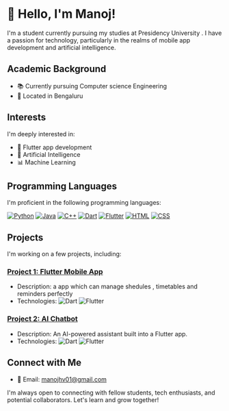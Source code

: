 # 👋 Hello, I'm Manoj!

I'm a student currently pursuing my studies at Presidency University . I have a passion for technology, particularly in the realms of mobile app development and artificial intelligence.

## Academic Background

- 📚 Currently pursuing Computer science Engineering
- 📍 Located in Bengaluru

## Interests

I'm deeply interested in:

- 🚀 Flutter app development
- 🤖 Artificial Intelligence
- 📊 Machine Learning

## Programming Languages

I'm proficient in the following programming languages:

[![Python](https://img.shields.io/badge/Python-3776AB?style=for-the-badge&logo=python&logoColor=white)](https://www.python.org/)
[![Java](https://img.shields.io/badge/Java-007396?style=for-the-badge&logo=java&logoColor=white)](https://www.java.com/)
[![C++](https://img.shields.io/badge/C++-00599C?style=for-the-badge&logo=c%2B%2B&logoColor=white)](https://isocpp.org/)
[![Dart](https://img.shields.io/badge/Dart-0175C2?style=for-the-badge&logo=dart&logoColor=white)](https://dart.dev/)
[![Flutter](https://img.shields.io/badge/Flutter-02569B?style=for-the-badge&logo=flutter&logoColor=white)](https://flutter.dev/)
[![HTML](https://img.shields.io/badge/HTML5-E34F26?style=for-the-badge&logo=html5&logoColor=white)](https://developer.mozilla.org/en-US/docs/Web/HTML)
[![CSS](https://img.shields.io/badge/CSS-1572B6?style=for-the-badge&logo=css3&logoColor=white)](https://developer.mozilla.org/en-US/docs/Web/CSS)

## Projects

I'm working on a few projects, including:

### [Project 1: Flutter Mobile App](https://github.com/codemanojhv/unit_x)

- Description: a app which can manage shedules , timetables and reminders perfectly
- Technologies: ![Dart](https://img.shields.io/badge/Dart-0175C2?style=for-the-badge&logo=dart&logoColor=white) ![Flutter](https://img.shields.io/badge/Flutter-02569B?style=for-the-badge&logo=flutter&logoColor=white)

### [Project 2: AI Chatbot](link-to-project2)

- Description: An AI-powered assistant built into a Flutter app.
- Technologies: ![Dart](https://img.shields.io/badge/Dart-0175C2?style=for-the-badge&logo=dart&logoColor=white) ![Flutter](https://img.shields.io/badge/Flutter-02569B?style=for-the-badge&logo=flutter&logoColor=white)


## Connect with Me

- 📧 Email: manojhv01@gmail.com


I'm always open to connecting with fellow students, tech enthusiasts, and potential collaborators. Let's learn and grow together!
